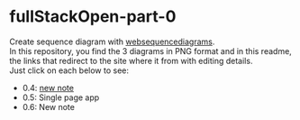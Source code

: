 # fullStackOpen-part-0

Create sequence diagram with [websequencediagrams](https://www.websequencediagrams.com/).
</br>In this repository, you find the 3 diagrams in PNG format and in this readme, the links that redirect to the site where it from with editing details.
</br>Just click on each below to see:

- 0.4: [new note](https://www.websequencediagrams.com/?lz=dGl0bGUgMC40OiBuZXcgbm90ZQoKbm90ZSBvdmVyIGJyb3dzZXI6CkNyZWF0ZSBhAB0JIGFuZCBjbGljayBvbiBzdWJtaXQgIAplbmQAPwYAMwctPnNlcnZlcjogc2VuZCB0aGUgZGF0YSBmb3JtIHRvAAwFABwGAGsMAC0HAGMTb2JqZWN0AHgFYWRkcyBpdAA-CGFycmF5AHYKAG8SSFRUUCBQT1NUIGh0dHBzOi8vc3R1ZGllcy5jcy5oZWxzaW5raS5maS9leGFtcGxlYXBwL25ld18Agg8FAIFABi0tPgCCCggASQZzdGF0dXMgY29kZSAzMDIgLSBVUkwgcmVkaXJlY3QAbRdHRQBWLW90ZXMAaxVNTC1jb2QAglgTADMzbWFpbi5jcwBVFAASCQAfSWoAThlqcwCEaRUAhQAHIHN0YXJ0cyBleGVjdXRpbmcganMAgX0GdGhhdCByZXF1ZXN0cyBKU09OAIRgB3JvbQCEWQcAhRELAIJTRWRhdGEuanNvbgCECRNbeyBjb250ZW50OiAiSFRNTCBpcyBlYXN5IiwgZGF0ZTogIjIwMTktMDUtMjMiIH0sIC4uLl0AgV4dAIFuBmVzAIY-BWV2ZW50IGhhbmRsZXIAgXUIbmRlcnMAhz0FcyB3aXRoAIZoBQCHJglpbiBhZGRpdGlvbiB0byBkaXNwbACGJAw&s=default)
- 0.5: Single page app[]()
- 0.6: New note[]()
